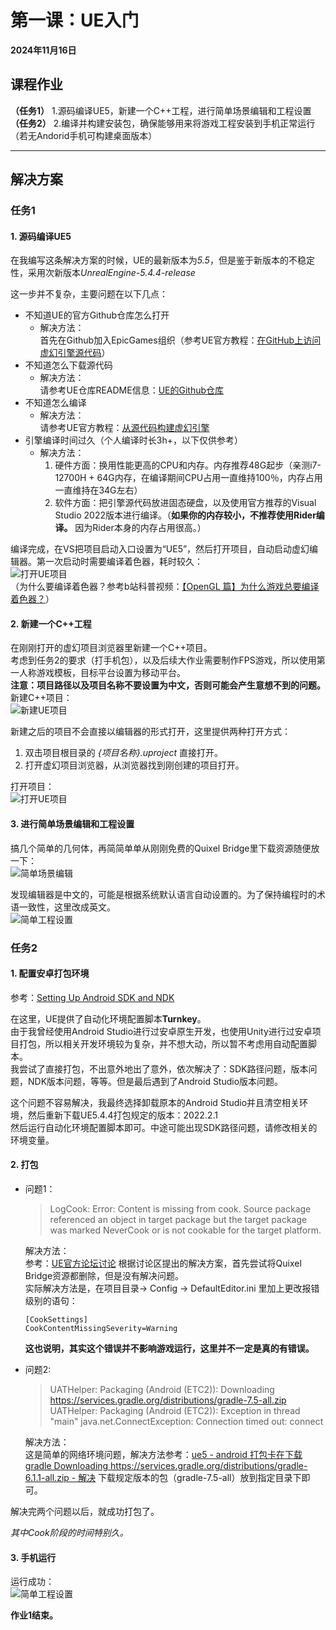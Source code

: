 # 第一课：UE入门

**2024年11月16日**

## 课程作业

**（任务1）** 1.源码编译UE5，新建一个C++工程，进行简单场景编辑和工程设置  
**（任务2）** 2.编译并构建安装包，确保能够用来将游戏工程安装到手机正常运行（若无Andorid手机可构建桌面版本）

---

## 解决方案

### 任务1

#### 1. 源码编译UE5

在我编写这条解决方案的时候，UE的最新版本为*5.5*，但是鉴于新版本的不稳定性，采用次新版本*UnrealEngine-5.4.4-release*

这一步并不复杂，主要问题在以下几点：  
- 不知道UE的官方Github仓库怎么打开
  - 解决方法：  
    首先在Github加入EpicGames组织（参考UE官方教程：[在GitHub上访问虚幻引擎源代码](https://www.unrealengine.com/zh-CN/ue-on-github)）
- 不知道怎么下载源代码
  - 解决方法：  
    请参考UE仓库README信息：[UE的Github仓库](https://github.com/EpicGames/UnrealEngine)
- 不知道怎么编译
  - 解决方法：  
    请参考UE官方教程：[从源代码构建虚幻引擎](https://dev.epicgames.com/documentation/zh-cn/unreal-engine/building-unreal-engine-from-source)
- 引擎编译时间过久（个人编译时长3h+，以下仅供参考）
  - 解决方法：  
    1. 硬件方面：换用性能更高的CPU和内存。内存推荐48G起步（亲测i7-12700H + 64G内存，在编译期间CPU占用一直维持100％，内存占用一直维持在34G左右）
    2. 软件方面：把引擎源代码放进固态硬盘，以及使用官方推荐的Visual Studio 2022版本进行编译。（**如果你的内存较小，不推荐使用Rider编译。** 因为Rider本身的内存占用很高。）
  
编译完成，在VS把项目启动入口设置为“UE5”，然后打开项目，自动启动虚幻编辑器。第一次启动时需要编译着色器，耗时较久：  
![打开UE项目](Images/Course1/1.png)  
（为什么要编译着色器？参考b站科普视频：[【OpenGL 篇】为什么游戏总要编译着色器？](https://www.bilibili.com/video/BV1zi421h7tJ/?spm_id_from=333.337.search-card.all.click&vd_source=beddb0c1b3bb7b4cde7a0218114bf1b5)）

#### 2. 新建一个C++工程

在刚刚打开的虚幻项目浏览器里新建一个C++项目。  
考虑到任务2的要求（打手机包），以及后续大作业需要制作FPS游戏，所以使用第一人称游戏模板，目标平台设置为移动平台。  
**注意：项目路径以及项目名称不要设置为中文，否则可能会产生意想不到的问题。**  
新建C++项目：  
![新建UE项目](Images/Course1/2.png)  

新建之后的项目不会直接以编辑器的形式打开，这里提供两种打开方式：  
1. 双击项目根目录的 *{项目名称}.uproject* 直接打开。  
2. 打开虚幻项目浏览器，从浏览器找到刚创建的项目打开。  

打开项目：  
![打开UE项目](Images/Course1/4.png)   

#### 3. 进行简单场景编辑和工程设置

搞几个简单的几何体，再简简单单从刚刚免费的Quixel Bridge里下载资源随便放一下：  
![简单场景编辑](Images/Course1/6.png) 

发现编辑器是中文的，可能是根据系统默认语言自动设置的。为了保持编程时的术语一致性，这里改成英文。  
![简单工程设置](Images/Course1/5.png) 

### 任务2

#### 1. 配置安卓打包环境
参考：[Setting Up Android SDK and NDK](https://dev.epicgames.com/documentation/zh-cn/unreal-engine/set-up-android-sdk-ndk-and-android-studio-using-turnkey-for-unreal-engine)

在这里，UE提供了自动化环境配置脚本**Turnkey**。  
由于我曾经使用Android Studio进行过安卓原生开发，也使用Unity进行过安卓项目打包，所以相关开发环境较为复杂，并不想大动，所以暂不考虑用自动配置脚本。  
我尝试了直接打包，不出意外地出了意外，依次解决了：SDK路径问题，版本问题，NDK版本问题，等等。但是最后遇到了Android Studio版本问题。  

这个问题不容易解决，我最终选择卸载原本的Android Studio并且清空相关环境，然后重新下载UE5.4.4打包规定的版本：2022.2.1  
然后运行自动化环境配置脚本即可。中途可能出现SDK路径问题，请修改相关的环境变量。  

#### 2. 打包
- 问题1：
  > LogCook: Error: Content is missing from cook. Source package referenced an object in target package but the target package was marked NeverCook or is not cookable for the target platform.

  解决方法：  
  参考：[UE官方论坛讨论](https://forums.unrealengine.com/t/logcook-error-content-is-missing-from-cook-source-package-referenced-an-object-in-target-package-but-the-target-package-was-marked-nevercook-or-is-not-cookable-for-the-target-platform/1825570/40)
  根据讨论区提出的解决方案，首先尝试将Quixel Bridge资源都删除，但是没有解决问题。  
  实际解决方法是，在项目目录-> Config -> DefaultEditor.ini 里加上更改报错级别的语句：
  ```
  [CookSettings]
  CookContentMissingSeverity=Warning
  ```
  **这也说明，其实这个错误并不影响游戏运行，这里并不一定是真的有错误。**
- 问题2:
  > UATHelper: Packaging (Android (ETC2)): Downloading https://services.gradle.org/distributions/gradle-7.5-all.zip UATHelper: Packaging (Android (ETC2)): Exception in thread "main" java.net.ConnectException: Connection timed out: connect
  
  解决方法：  
    这是简单的网络环境问题，解决方法参考：[ue5 - android 打包卡在下载gradle Downloading https://services.gradle.org/distributions/gradle-6.1.1-all.zip - 解决](https://www.cnblogs.com/c2g5201314/p/17140634.html)
    下载规定版本的包（gradle-7.5-all）放到指定目录下即可。
  
解决完两个问题以后，就成功打包了。

*其中Cook阶段的时间特别久。*

#### 3. 手机运行

运行成功：  
![简单工程设置](Images/Course1/7.jpg) 

**作业1结束。**









